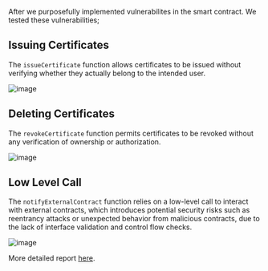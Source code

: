 After we purposefully implemented vulnerabilites in the smart contract. We tested these vulnerabilities;

## Issuing Certificates
The `issueCertificate` function allows certificates to be issued without verifying whether they actually belong to the intended user.

![image](https://github.com/user-attachments/assets/966a8093-fe9d-49c6-b3a2-ef52a676e393)
        
## Deleting Certificates
The `revokeCertificate` function permits certificates to be revoked without any verification of ownership or authorization.

![image](https://github.com/user-attachments/assets/50c2c4cc-6c56-43fa-9812-3bf9f3a7a0a8)
    
## Low Level Call
The `notifyExternalContract` function relies on a low-level call to interact with external contracts, which introduces potential security risks such as reentrancy attacks or unexpected behavior from malicious contracts, due to the lack of interface validation and control flow checks.

![image](https://github.com/user-attachments/assets/89da625c-30cd-4d6c-aedf-b2f6bee98ef7)


More detailed report [here](https://github.com/SMUGLER79/Cerify-Audit-Verification-Workflow/tree/main/Task2%3A%20Auditing%20Contract).
